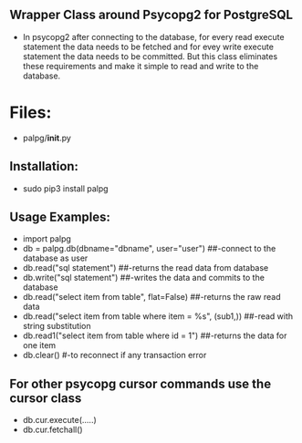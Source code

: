 ## Wrapper Class around Psycopg2 for PostgreSQL
* In psycopg2 after connecting to the database, for every read execute statement the data needs to be fetched and for evey write execute statement the data needs to be committed. But this class eliminates these requirements and make it simple to read and write to the database.

# Files:
* palpg/__init__.py

## Installation:
* sudo pip3 install palpg

## Usage Examples:
* import palpg
* db = palpg.db(dbname="dbname", user="user")  ##-connect to the database as user
* db.read("sql statement")  ##-returns the read data from database
* db.write("sql statement")  ##-writes the data and commits to the database
* db.read("select item from table", flat=False)  ##-returns the raw read data 
* db.read("select item from table where item = %s", (sub1,))  ##-read with string substitution
* db.read1("select item from table where id = 1") ##-returns the data for one item
* db.clear()  #-to reconnect if any transaction error

## For other psycopg cursor commands use the cursor class
* db.cur.execute(.....)
* db.cur.fetchall()
